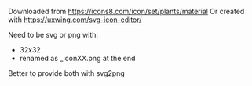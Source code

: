 Downloaded from
https://icons8.com/icon/set/plants/material
Or created with 
https://uxwing.com/svg-icon-editor/

Need to be svg or png with:
 - 32x32
 - renamed as _iconXX.png at the end

Better to provide both with svg2png

